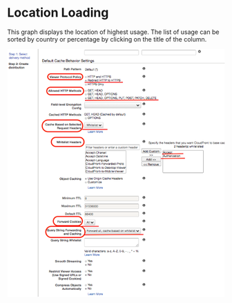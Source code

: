 # Location Loading

This graph displays the location of highest usage.  The list of usage can be sorted by country or percentage by clicking on the title of the column.

![](../../.gitbook/assets/image%20%2812%29.png)

